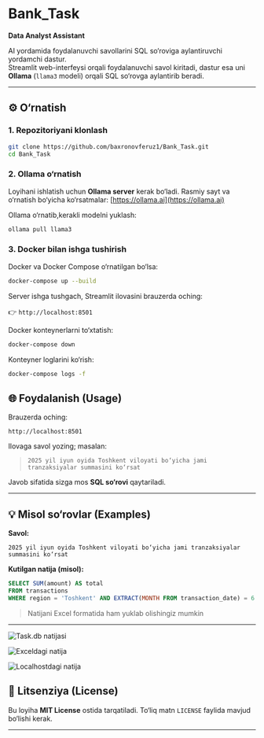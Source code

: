 # Bank_Task  
**Data Analyst Assistant**

AI yordamida foydalanuvchi savollarini SQL so‘roviga aylantiruvchi yordamchi dastur.  
Streamlit web-interfeysi orqali foydalanuvchi savol kiritadi, dastur esa uni **Ollama** (`llama3` modeli) orqali SQL so‘rovga aylantirib beradi.

---

## ⚙️ O‘rnatish

### 1. Repozitoriyani klonlash
```bash
git clone https://github.com/baxronovferuz1/Bank_Task.git
cd Bank_Task
```

### 2. Ollama o‘rnatish

Loyihani ishlatish uchun **Ollama server** kerak bo‘ladi. Rasmiy sayt va o‘rnatish bo‘yicha ko‘rsatmalar: [https://ollama.ai](https://ollama.ai)

Ollama o‘rnatib,kerakli modelni yuklash:

```bash
ollama pull llama3
```


### 3. Docker bilan ishga tushirish

Docker va Docker Compose o‘rnatilgan bo‘lsa:

```bash
docker-compose up --build
```

Server ishga tushgach, Streamlit ilovasini brauzerda oching:

👉 `http://localhost:8501`

Docker konteynerlarni to‘xtatish:

```bash
docker-compose down
```

Konteyner loglarini ko‘rish:

```bash
docker-compose logs -f
```


## 🌐 Foydalanish (Usage)

Brauzerda oching:

`http://localhost:8501`

Ilovaga savol yozing; masalan:

> `2025 yil iyun oyida Toshkent viloyati bo‘yicha jami tranzaksiyalar summasini ko‘rsat`

Javob sifatida sizga mos **SQL so‘rovi** qaytariladi.

---

## 💡 Misol so‘rovlar (Examples)

**Savol:**

```
2025 yil iyun oyida Toshkent viloyati bo‘yicha jami tranzaksiyalar summasini ko‘rsat
```

**Kutilgan natija (misol):**

```sql
SELECT SUM(amount) AS total
FROM transactions
WHERE region = 'Toshkent' AND EXTRACT(MONTH FROM transaction_date) = 6 AND EXTRACT(YEAR FROM transaction_date) = 2025;
```

> Natijani Excel formatida ham yuklab olishingiz mumkin

---

![Task.db natijasi](https://files.uzgeouniver.uz/media/files/task_db_result.jpg)

![Exceldagi natija](https://files.uzgeouniver.uz/media/files/excel_result.jpg)

![Localhostdagi natija](https://files.uzgeouniver.uz/media/files/locahostdagi_natija.jpg)

## 📜 Litsenziya (License)

Bu loyiha **MIT License** ostida tarqatiladi. To‘liq matn `LICENSE` faylida mavjud bo‘lishi kerak.

---
